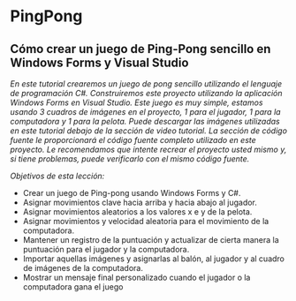 # PingPong

## Cómo crear un juego de Ping-Pong sencillo en Windows Forms y Visual Studio

_En este tutorial crearemos un juego de pong sencillo utilizando el lenguaje de programación C#. Construiremos este proyecto utilizando la aplicación Windows Forms en Visual Studio. Este juego es muy simple, estamos usando 3 cuadros de imágenes en el proyecto, 1 para el jugador, 1 para la computadora y 1 para la pelota. Puede descargar las imágenes utilizadas en este tutorial debajo de la sección de video tutorial. La sección de código fuente le proporcionará el código fuente completo utilizado en este proyecto. Le recomendamos que intente recrear el proyecto usted mismo y, si tiene problemas, puede verificarlo con el mismo código fuente._

_Objetivos de esta lección:_

- Crear un juego de Ping-pong usando Windows Forms y C#.
- Asignar movimientos clave hacia arriba y hacia abajo al jugador.
- Asignar movimientos aleatorios a los valores x e y de la pelota.
- Asignar movimientos y velocidad aleatoria para el movimiento de la computadora.
- Mantener un registro de la puntuación y actualizar de cierta manera la puntuación para el jugador y la computadora.
- Importar aquellas imágenes y asignarlas al balón, al jugador y al cuadro de imágenes de la computadora.
- Mostrar un mensaje final personalizado cuando el jugador o la computadora gana el juego

